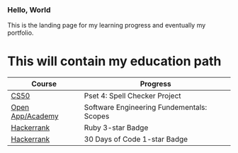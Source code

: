 ### Hello, World

This is the landing page for my learning progress and eventually my portfolio.


# This will contain my education path
| Course | Progress |
------------ | -------------
| [CS50](https://docs.cs50.net/2019/x/psets/4/speller/hashtable/speller.html) | Pset 4: Spell Checker Project |
| [Open App/Academy](https://open.appacademy.io/) | Software Engineering Fundementals: Scopes |
| [Hackerrank](https://www.hackerrank.com/domains/ruby?filters%5Bstatus%5D%5B%5D=unsolved&badge_type=ruby) | Ruby 3-star Badge |
| [Hackerrank](https://www.hackerrank.com/domains/tutorials/30-days-of-code?filters%5Bstatus%5D%5B%5D=unsolved&badge_type=30-days-of-code) | 30 Days of Code 1-star Badge |



